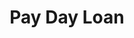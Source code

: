 ---
title: Pay Day Loan
slug: pay-day-loan
updated-on: '2024-05-30T13:44:31.749Z'
created-on: '2024-05-30T13:41:46.671Z'
published-on: '2024-05-30T13:54:32.469Z'
f_city-state-2:
- cms/city/leesville-la.md
- cms/city/sulphur-la.md
- cms/city/lake-charles-la.md
f_locations:
- cms/payday-loan/pay-day-loan-23549.md
- cms/payday-loan/pay-day-loan-23550.md
- cms/payday-loan/pay-day-loan-23551.md
- cms/payday-loan/pay-day-loan-23552.md
- cms/payday-loan/pay-day-loan-23553.md
f_states:
- cms/state/louisiana.md
layout: '[company].html'
tags: company
---